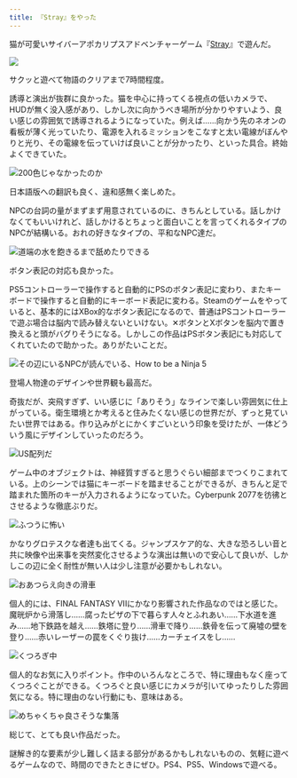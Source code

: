 ```yaml
---
title: 『Stray』をやった
---
```

猫が可愛いサイバーアポカリプスアドベンチャーゲーム『[Stray](https://store.steampowered.com/app/1332010/Stray/?l=japanese)』で遊んだ。

![](https://lh6.googleusercontent.com/FmgeOX322GO_QE3MbdRA_oMgB4C95cOHPg3TMc-uRVcljwwBLw6MVNuEG8jwR3ev8fOSAY0Ep-EwhBFBxuZQ5VGlYqDsGWhGxageBAVSVRr4L9ov2z5GmR-KpSGn-uICC-4PJpvKR22cGkahUHucjqQ)

サクッと遊べて物語のクリアまで7時間程度。

誘導と演出が抜群に良かった。猫を中心に持ってくる視点の低いカメラで、HUDが無く没入感があり、しかし次に向かうべき場所が分かりやすいよう、良い感じの雰囲気で誘導されるようになっていた。例えば……向かう先のネオンの看板が薄く光っていたり、電源を入れるミッションをこなすと太い電線がぼんやりと光り、その電線を伝っていけば良いことが分かったり、といった具合。終始よくできていた。

![](https://lh6.googleusercontent.com/tlA0J-Tzlpab2kMkZ2sGON5h68gOrkAOLLUjb9R10iDd9UYIsGB5eY1SX5UgiAvlp_AP4QgNNoSnMGWNgiomakQwTUlcV0PlZOFhDn63S3qL8rEXbSb00netiyGNnnq6nZKchhgLcr331aIecW46Hq4 "200色じゃなかったのか")

日本語版への翻訳も良く、違和感無く楽しめた。

NPCの台詞の量がまずまず用意されているのに、きちんとしている。話しかけなくてもいいけれど、話しかけるとちょっと面白いことを言ってくれるタイプのNPCが結構いる。おれの好きなタイプの、平和なNPC達だ。

![](https://lh5.googleusercontent.com/E4TgpqT_TqMejUho5eKrkh2S2cfFm9s-uWpzTq_Ci2uYfPiCmx1yMH73QJGlNEAboEq4UKLlffvq1Y8rOA5GMU9ZSnxQLMS9DvU_nCuJIdvs3WQSQX5A3VDX0nbLJvZ6cwYekmMJNOH9WHgyBFpGxd4 "道端の水を飽きるまで舐めたりできる")

ボタン表記の対応も良かった。

PS5コントローラーで操作すると自動的にPSのボタン表記に変わり、またキーボードで操作すると自動的にキーボード表記に変わる。Steamのゲームをやっていると、基本的にはXBox的なボタン表記になるので、普通はPSコントローラーで遊ぶ場合は脳内で読み替えないといけない。✕ボタンとXボタンを脳内で置き換えると頭がバグりそうになる。しかしこの作品はPSボタン表記にも対応してくれていたので助かった。ありがたいことだ。

![](https://lh6.googleusercontent.com/2zKxGmQ1ffV0-6AfI1dS6QKz_OBnm61b-XTNJnp6d3_C0jfUGuWHWhnVZfJZbQfg7Qwo06XChQMwj7RQJ4dPUCpAiDuAxstXIZ4LIbdJaJjSt_q26ZIla3GfFSjajwMTgo7ChUsAIhC710AvE17dMwE "その辺にいるNPCが読んでいる、How to be a Ninja 5")

登場人物達のデザインや世界観も最高だ。

奇抜だが、突飛すぎず、いい感じに「ありそう」なラインで楽しい雰囲気に仕上がっている。衛生環境とか考えると住みたくない感じの世界だが、ずっと見ていたい世界ではある。作り込みがとにかくすごいという印象を受けたが、一体どういう風にデザインしていったのだろう。

![](https://lh5.googleusercontent.com/b7WrqmRRwytEXyDDybPkOR7o9HsRHAIkBAbYh1-JYnekrGpBB9n9mwdgj9QBvWH9Uh7FvGPU_PQwhbBYDCKeQgGxgw0OLD6xMCgxKGOJ1zQnurJya8zsMLEp-Bb85KAU0RWmvge2u6p55vWqRqzs1gg "US配列だ")

ゲーム中のオブジェクトは、神経質すぎると思うぐらい細部までつくりこまれている。上のシーンでは猫にキーボードを踏ませることができるが、きちんと足で踏まれた箇所のキーが入力されるようになっていた。Cyberpunk 2077を彷彿とさせるような徹底ぶりだ。

![](https://lh5.googleusercontent.com/QJRaZrtx2MiQa7mRa6e1XEMxJbfWZ5Pw9VOZv5mMe0bHYAO52KGiIJ-Vpq_NNZSwndgazAklx41XxNntedQ6CtkAuMaxVdCTamk3R0f7gW8PxfVtselJezG3R_mxODJsLkJYEmxcx6okogj92jx8oq8 "ふつうに怖い")

かなりグロテスクな者達も出てくる。ジャンプスケア的な、大きな恐ろしい音と共に映像や出来事を突然変化させるような演出は無いので安心して良いが、しかしこの辺に全く耐性が無い人は少し注意が必要かもしれない。

![](https://lh6.googleusercontent.com/th00aXDVGmyxUOafkWO5zKVfgbA5eZdEHq5KRjMqICTwfAFOJ2W9yFKUEj9McHi56w5UR0PoCWVUUKwzsvjJGg-z0PPNIQ_aJxzFZkDcOpQkZeMZKe4hdtxE9ty_Ik9DNBzfBjDffR2VPdebpQRDbJs "おあつらえ向きの滑車")

個人的には、FINAL FANTASY VIIにかなり影響された作品なのではと感じた。魔晄炉から滑落し……腐ったピザの下で暮らす人々とふれあい……下水道を進み……地下鉄路を越え……鉄塔に登り……滑車で降り……鉄骨を伝って廃墟の壁を登り……赤いレーザーの罠をくぐり抜け……カーチェイスをし……

![](https://lh5.googleusercontent.com/RgSyL-EQtqhkjdg03p4-CuxEoGpUGJZG5Ssee-PcbHYVrqqMyCNrV7ASfr8NvJEZEfpOZA8vf2gRN_YSyRG5ToIVsCNYWlfE5mAJV0BsdcEzDF1TVO_vrEOoLAYPo6h3xGQMdi4Kl9tDQbn3h8WYS1s "くつろぎ中")

個人的なお気に入りポイント。作中のいろんなところで、特に理由もなく座ってくつろぐことができる。くつろぐと良い感じにカメラが引いてゆったりした雰囲気になる。特に理由のない行動にも、意味はある。

![](https://lh3.googleusercontent.com/evNT9MOA8I8H711W5l0DzVQvhPqwLFqNINEpbWou0gyrp9hm2xrfZwCJijNIexCBvs9tBk77oEbhZLHoerlKmCb2HMUfCwvHQsFq88EEe_srKzu0c3Bwo5NaKKIiG9oPbPrkcjnhRv-EL4dx8i10rms "めちゃくちゃ良さそうな集落")

総じて、とても良い作品だった。

謎解き的な要素が少し難しく詰まる部分があるかもしれないものの、気軽に遊べるゲームなので、時間のできたときにぜひ。PS4、PS5、Windowsで遊べる。
